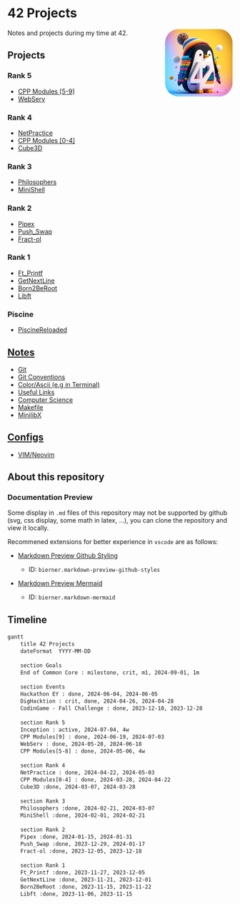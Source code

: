 # 42 Projects

<img src="Media/3D render of a penguin with colorful background + 42 Number in white.jpeg" width="30%" title="Bing AI - 3d pinguin logo with 42" draggable="false" style="border-radius: 20%;" align="right"/>

Notes and projects during my time at 42.

## Projects

### Rank 5
* [CPP Modules [5-9]](./Projects/CPP_Modules)
* [WebServ](https://github.com/Tablerase/42_WebServ/tree/main)

### Rank 4

* [NetPractice](./Projects/NetPractice/)
* [CPP Modules [0-4]](./Projects/CPP_Modules)
* [Cube3D](./Projects/Cube3D/)

### Rank 3

* [Philosophers](./Projects/Philosophers/)
* [MiniShell](./Projects/MiniShell/)

### Rank 2

* [Pipex](./Projects/Pipex/)
* [Push_Swap](./Projects/Push_swap/)
* [Fract-ol](./Projects/Fract-ol/)

### Rank 1

* [Ft_Printf](./Projects/Ft_printf/)
* [GetNextLine](./Projects/GetNextLine/)
* [Born2BeRoot](./Projects/Born2BeRoot/)
* [Libft](./Projects/Libft/)

### Piscine

* [PiscineReloaded](./Projects/PiscineReloaded/)

## [Notes](./Notes/)

* [Git](./Notes/git.md)
* [Git Conventions](./Notes/git-conventions.md)
* [Color/Ascii (e.g in Terminal)](./Notes/ascii-art.md)
* [Useful Links](./Notes/useful_links.md)
* [Computer Science](./Notes/computer_science.md)
* [Makefile](./Notes/makefile.md)
* [MinilibX](./Notes/minilibx.md)

## [Configs](./Config/)

* [VIM/Neovim](./Config/VIM/)

## About this repository

### Documentation Preview

Some display in `.md` files of this repository may not be supported by github (svg, css display, some math in latex, ...), you can clone the repository and view it locally.

Recommened extensions for better experience in `vscode` are as follows:
* [Markdown Preview Github Styling](https://marketplace.visualstudio.com/items?itemName=bierner.markdown-preview-github-styles)
  - ID: `bierner.markdown-preview-github-styles`

* [Markdown Preview Mermaid](https://marketplace.visualstudio.com/items?itemName=bierner.markdown-mermaid)
  - ID: `bierner.markdown-mermaid`

## Timeline

```mermaid
gantt
    title 42 Projects
    dateFormat  YYYY-MM-DD

    section Goals
    End of Common Core : milestone, crit, m1, 2024-09-01, 1m

    section Events
    Hackathon EY : done, 2024-06-04, 2024-06-05
    DigHacktion : crit, done, 2024-04-26, 2024-04-28
    CodinGame - Fall Challenge : done, 2023-12-18, 2023-12-28

    section Rank 5
    Inception : active, 2024-07-04, 4w
    CPP Modules[9] : done, 2024-06-19, 2024-07-03
    WebServ : done, 2024-05-28, 2024-06-18
    CPP Modules[5-8] : done, 2024-05-06, 4w

    section Rank 4
    NetPractice : done, 2024-04-22, 2024-05-03
    CPP Modules[0-4] : done, 2024-03-28, 2024-04-22
    Cube3D :done, 2024-03-07, 2024-03-28
  
    section Rank 3
    Philosophers :done, 2024-02-21, 2024-03-07
    MiniShell :done, 2024-02-01, 2024-02-21

    section Rank 2
    Pipex :done, 2024-01-15, 2024-01-31
    Push_Swap :done, 2023-12-29, 2024-01-17
    Fract-ol :done, 2023-12-05, 2023-12-18

    section Rank 1
    Ft_Printf :done, 2023-11-27, 2023-12-05
    GetNextLine :done, 2023-11-21, 2023-12-01
    Born2BeRoot :done, 2023-11-15, 2023-11-22
    Libft :done, 2023-11-06, 2023-11-15
```
